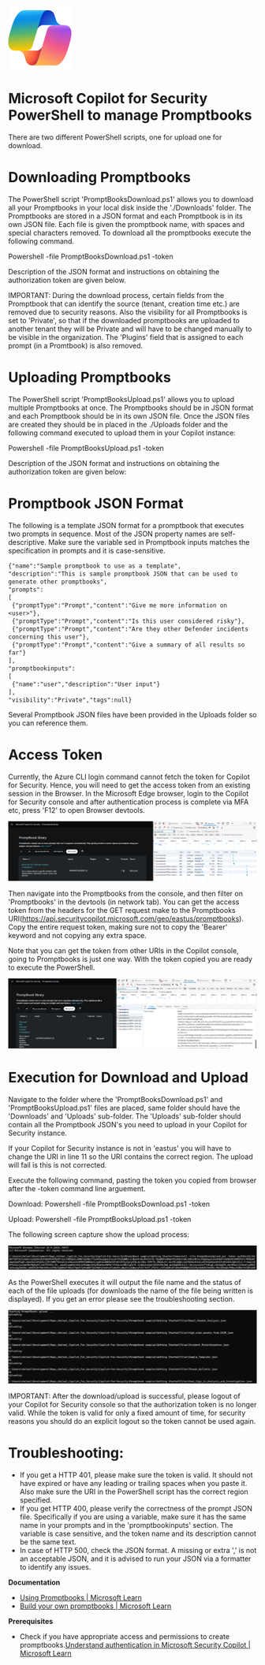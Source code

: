 ![Security CoPilot Logo](https://github.com/Azure/Copilot-For-Security/blob/main/Images/ic_fluent_copilot_64_64%402x.png)
# Microsoft Copilot for Security PowerShell to manage Promptbooks

There are two different PowerShell scripts, one for upload one for download.

# Downloading Promptbooks
The PowerShell script 'PromptBooksDownload.ps1' allows you to download all your Promptbooks in your local disk inside the './Downloads' folder. The Promptbooks are stored in a JSON format and each Promptbook is in its own JSON file. Each file is given the promptbook name, with spaces and special characters removed. To download all the promptbooks execute the following command.

Powershell -file PromptBooksDownload.ps1 -token <authorization token>

Description of the JSON format and instructions on obtaining the authorization token are given below.

IMPORTANT: During the download process, certain fields from the Promptbook that can identify the source (tenant, creation time etc.) are removed due to security reasons. Also the visibility for all Promptbooks is set to 'Private', so that if the downloaded promptbooks are uploaded to another tenant they will be Private and will have to be changed manually to be visible in the organization. The 'Plugins' field that is assigned to each prompt (in a Promtbook) is also removed. 

# Uploading Promptbooks

The PowerShell script 'PromptBooksUpload.ps1' allows you to upload multiple Promptbooks at once. The Promptbooks should be in JSON format and each Promptbook should be in its own JSON file. Once the JSON files are created they should be in placed in the ./Uploads folder and the following command executed to upload them in your Copilot instance:

Powershell -file PromptBooksUpload.ps1 -token <authorization token>

Description of the JSON format and instructions on obtaining the authorization token are given below:

# Promptbook JSON Format

The following is a template JSON format for a promptbook that executes two prompts in sequence. Most of the JSON property names are self-descriptive. Make sure the variable sed in Promptbook inputs matches the specification in prompts and it is case-sensitive.

```
{"name":"Sample promptbook to use as a template",
"description":"This is sample promptbook JSON that can be used to generate other promptbooks",
"prompts":
[
 {"promptType":"Prompt","content":"Give me more information on <user>"},
 {"promptType":"Prompt","content":"Is this user considered risky"},
 {"promptType":"Prompt","content":"Are they other Defender incidents concerning this user"},
 {"promptType":"Prompt","content":"Give a summary of all results so far"}
],
"promptbookinputs":
[
 {"name":"user","description":"User input"}
],
"visibility":"Private","tags":null}
```

Several Promptbook JSON files have been provided in the Uploads folder so you can reference them.

# Access Token

Currently, the Azure CLI login command cannot fetch the token for Copilot for Security. Hence, you will need to get the access token from an existing session in the Browser. In the Microsoft Edge browser, login to the Copilot for Security console and after authentication process is complete via MFA etc, press 'F12' to open Browser devtools.  

![Browser Tools](https://github.com/Azure/Copilot-For-Security/blob/main/Images/Promptbook_images/promptBook_devtools.png)

Then navigate into the Promptbooks from the console, and then filter on 'Promptbooks' in the devtools (in network tab). You can get the access token from the headers for the GET request make to the Promptbooks URI(https://api.securitycopilot.microsoft.com/geo/eastus/promptbooks). Copy the entire request token, making sure not to copy the 'Bearer' keyword and not copying any extra space.

Note that you can get the token from other URIs in the Copilot console, going to Promptbooks is just one way. With the token copied you are ready to execute the PowerShell.

![Copy Access Token](https://github.com/Azure/Copilot-For-Security/blob/main/Images/Promptbook_images/promptBook_token.png)

# Execution for Download and Upload

Navigate to the folder where the 'PromptBooksDownload.ps1' and 'PromptBooksUpload.ps1' files are placed, same folder should have the 'Downloads' and 'Uploads' sub-folder. The 'Uploads' sub-folder should contain all the Promptbook JSON's you need to upload in your Copilot for Security instance. 

If your Copilot for Security instance is not in 'eastus' you will have to change the URI in line 11 so the URI contains the correct region. The upload will fail is this is not corrected.

Execute the following command, pasting the token you copied from browser after the -token command line arguement.

Download: Powershell -file PromptBooksDownload.ps1 -token <authorization token>

Upload: Powershell -file PromptBooksUpload.ps1 -token <authorization token>

The following screen capture show the upload process:

![PowerShell Commandline](https://github.com/Azure/Copilot-For-Security/blob/main/Images/Promptbook_images/promptBook_commandLine.png)

As the PowerShell executes it will output the file name and the status of each of the file uploads (for downloads the name of the file being written is displayed). If you get an error please see the troubleshooting section.

![PowerShell Successful execution](https://github.com/Azure/Copilot-For-Security/blob/main/Images/Promptbook_images/promptBook_results.png)

IMPORTANT: After the download/upload is successful, please logout of your Copilot for Security console so that the authorization token is no longer valid. While the token is valid for only a fixed amount of time, for security reasons you should do an explicit logout so the token cannot be used again.

# Troubleshooting:

- If you get a HTTP 401, please make sure the token is valid. It should not have expired or have any leading or trailing spaces when you paste it. Also make sure the URI in the PowerShell script has the correct region specified. 
- If you get HTTP 400, please verify the correctness of the prompt JSON file. Specifically if you are using a variable, make sure it has the same name in your prompts and in the 'promptbookinputs' section. The variable is case sensitive, and the token name and its description cannot be the same text.
- In case of HTTP 500, check the JSON format. A missing or extra ',' is not an acceptable JSON, and it is advised to run your JSON via a formatter to identify any issues. 

**Documentation**
- [Using Promptbooks | Microsoft Learn](https://learn.microsoft.com/en-us/security-copilot/using-promptbooks)
- [Build your own promptbooks | Microsoft Learn](https://learn.microsoft.com/en-us/security-copilot/build-promptbooks)

**Prerequisites**
- Check if you have appropriate access and permissions to create promptbooks.[Understand authentication in Microsoft Security Copilot | Microsoft Learn](https://learn.microsoft.com/en-us/security-copilot/authentication)

